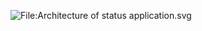 ![<File:Architecture> of status
application.svg](Architecture_of_status_application.svg
"File:Architecture of status application.svg")